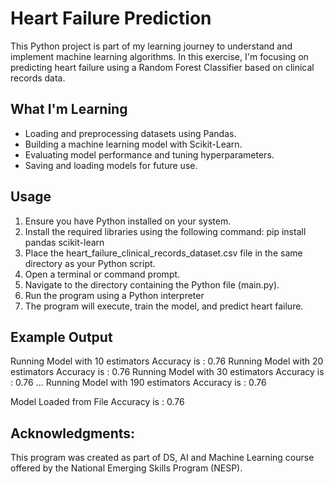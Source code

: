 # Heart Failure Prediction

This Python project is part of my learning journey to understand and implement machine learning algorithms. In this exercise, I'm focusing on predicting heart failure using a Random Forest Classifier based on clinical records data.

## What I'm Learning

- Loading and preprocessing datasets using Pandas.
- Building a machine learning model with Scikit-Learn.
- Evaluating model performance and tuning hyperparameters.
- Saving and loading models for future use.

## Usage

1. Ensure you have Python installed on your system.
2. Install the required libraries using the following command:
   pip install pandas scikit-learn
3. Place the heart_failure_clinical_records_dataset.csv file in the same directory as your Python script.
4. Open a terminal or command prompt.
5. Navigate to the directory containing the Python file (main.py).
6. Run the program using a Python interpreter
7. The program will execute, train the model, and predict heart failure.

## Example Output
Running Model with 10 estimators
Accuracy is : 0.76
Running Model with 20 estimators
Accuracy is : 0.76
Running Model with 30 estimators
Accuracy is : 0.76
...
Running Model with 190 estimators
Accuracy is : 0.76

Model Loaded from File
Accuracy is : 0.76

## Acknowledgments:
This program was created as part of DS, AI and Machine Learning course offered by the National Emerging Skills Program (NESP).
